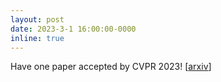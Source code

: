 ```yaml
---
layout: post
date: 2023-3-1 16:00:00-0000
inline: true
---
```


Have one paper accepted by CVPR 2023! [[arxiv](https://arxiv.org/pdf/2303.10752.pdf)]
